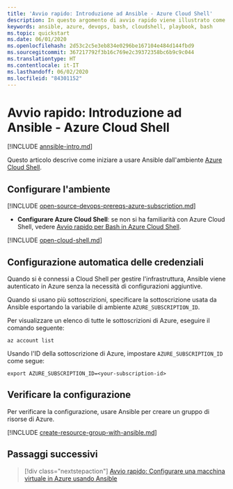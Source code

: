 ```yaml
---
title: 'Avvio rapido: Introduzione ad Ansible - Azure Cloud Shell'
description: In questo argomento di avvio rapido viene illustrato come eseguire diverse attività di Ansible con Bash in Azure Cloud Shell
keywords: ansible, azure, devops, bash, cloudshell, playbook, bash
ms.topic: quickstart
ms.date: 06/01/2020
ms.openlocfilehash: 2d53c2c5e3eb834e0296be167104e484d144fbd9
ms.sourcegitcommit: 367217792f3b16c769e2c39372358bc6b9c9c044
ms.translationtype: HT
ms.contentlocale: it-IT
ms.lasthandoff: 06/02/2020
ms.locfileid: "84301152"
---
```

# <a name="quickstart-getting-started-with-ansible---azure-cloud-shell"></a>Avvio rapido: Introduzione ad Ansible - Azure Cloud Shell

[!INCLUDE [annsible-intro.md](includes/ansible-intro.md)]

Questo articolo descrive come iniziare a usare Ansible dall'ambiente [Azure Cloud Shell](/azure/cloud-shell/overview).

## <a name="configure-your-environment"></a>Configurare l'ambiente

[!INCLUDE [open-source-devops-prereqs-azure-subscription.md](../includes/open-source-devops-prereqs-azure-subscription.md)]
- **Configurare Azure Cloud Shell**: se non si ha familiarità con Azure Cloud Shell, vedere [Avvio rapido per Bash in Azure Cloud Shell](https://docs.microsoft.com/azure/cloud-shell/quickstart).

[!INCLUDE [open-cloud-shell.md](../includes/open-cloud-shell.md)]

## <a name="automatic-credential-configuration"></a>Configurazione automatica delle credenziali

Quando si è connessi a Cloud Shell per gestire l'infrastruttura, Ansible viene autenticato in Azure senza la necessità di configurazioni aggiuntive. 

Quando si usano più sottoscrizioni, specificare la sottoscrizione usata da Ansible esportando la variabile di ambiente `AZURE_SUBSCRIPTION_ID`. 

Per visualizzare un elenco di tutte le sottoscrizioni di Azure, eseguire il comando seguente:

```azurecli-interactive
az account list
```

Usando l'ID della sottoscrizione di Azure, impostare `AZURE_SUBSCRIPTION_ID` come segue:

```console
export AZURE_SUBSCRIPTION_ID=<your-subscription-id>
```

## <a name="verify-the-configuration"></a>Verificare la configurazione
Per verificare la configurazione, usare Ansible per creare un gruppo di risorse di Azure.

[!INCLUDE [create-resource-group-with-ansible.md](includes/ansible-snippet-create-resource-group.md)]

## <a name="next-steps"></a>Passaggi successivi

> [!div class="nextstepaction"] 
> [Avvio rapido: Configurare una macchina virtuale in Azure usando Ansible](./vm-configure.md)